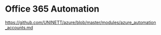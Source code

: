 # Office 365 Automation #

https://github.com/UNINETT/azure/blob/master/modules/azure_automation_accounts.md